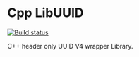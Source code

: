 # Cpp LibUUID

[![Build status](https://gitlab.com/ninjaoflight5/cpp-libuuid/badges/master/pipeline.svg?key_text=GitLab%20Pipeline&key_width=90)](https://gitlab.com/ninjaoflight5/cpp-libuuid/-/pipelines)  

C++ header only UUID V4 wrapper Library.
